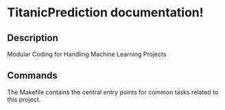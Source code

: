 # TitanicPrediction documentation!

## Description

Modular Coding for Handling Machine Learning Projects

## Commands

The Makefile contains the central entry points for common tasks related to this project.

